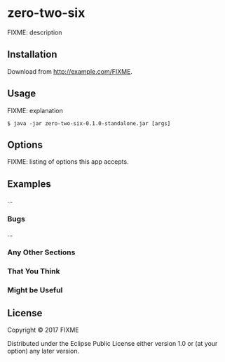 # zero-two-six

FIXME: description

## Installation

Download from http://example.com/FIXME.

## Usage

FIXME: explanation

    $ java -jar zero-two-six-0.1.0-standalone.jar [args]

## Options

FIXME: listing of options this app accepts.

## Examples

...

### Bugs

...

### Any Other Sections
### That You Think
### Might be Useful

## License

Copyright © 2017 FIXME

Distributed under the Eclipse Public License either version 1.0 or (at
your option) any later version.
